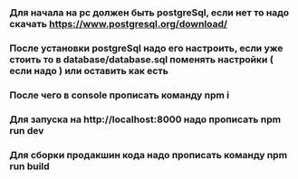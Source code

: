 ### Для начала на pc должен быть postgreSql, если нет то надо скачать https://www.postgresql.org/download/

### После установки postgreSql надо его настроить, если уже стоить то в database/database.sql поменять настройки ( если надо ) или оставить как есть

### После чего в console прописать команду npm i

### Для запуска на http://localhost:8000 надо прописать npm run dev

### Для сборки продакшин кода надо прописать команду npm run build
